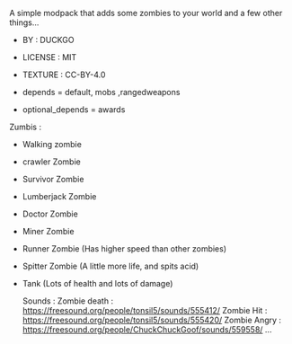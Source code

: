 A simple modpack that adds some zombies to your world and a few other things...

 - BY : DUCKGO
 - LICENSE : MIT
 - TEXTURE : CC-BY-4.0


 - depends = default, mobs ,rangedweapons
 - optional_depends = awards

 Zumbis :
  - Walking zombie
  - crawler Zombie
  - Survivor Zombie
  - Lumberjack Zombie
  - Doctor Zombie
  - Miner Zombie
  - Runner Zombie (Has higher speed than other zombies)
  - Spitter Zombie (A little more life, and spits acid)
  - Tank (Lots of health and lots of damage)


    Sounds :
    Zombie death : https://freesound.org/people/tonsil5/sounds/555412/
    Zombie Hit : https://freesound.org/people/tonsil5/sounds/555420/
    Zombie Angry : https://freesound.org/people/ChuckChuckGoof/sounds/559558/
  ...
